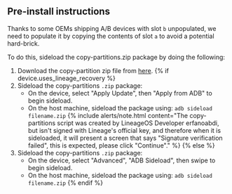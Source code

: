 ## Pre-install instructions

Thanks to some OEMs shipping A/B devices with slot `b` unpopulated, we need to populate it by copying the contents of slot `a` to avoid a potential hard-brick.

To do this, sideload the copy-partitions.zip package by doing the following:
1. Download the copy-partition zip file from [here](https://androidfilehost.com/?fid=4349826312261678890).
{% if device.uses_lineage_recovery %}
2. Sideload the copy-partitions `.zip` package:
    * On the device, select "Apply Update", then "Apply from ADB" to begin sideload.
    * On the host machine, sideload the package using: `adb sideload filename.zip`
    {% include alerts/note.html content="The copy-partitions script was created by LineageOS Developer erfanoabdi, but isn't signed with Lineage's official key, and therefore when it is sideloaded, it will present a screen that says "Signature verification failed", this is expected, please click "Continue"." %}
{% else %}
2. Sideload the copy-partitions `.zip` package:
    * On the device, select "Advanced", "ADB Sideload", then swipe to begin sideload.
    * On the host machine, sideload the package using: `adb sideload filename.zip`
{% endif %}
